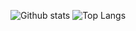 ![Github stats](https://github-readme-stats.vercel.app/api?username=human37&show_icons=true&include_all_commits=true&hide_border=true&line_height=28&count_private=true&theme=dark)
![Top Langs](https://github-readme-stats.vercel.app/api/top-langs/?username=human37&hide=html&langs_count=10&layout=compact&hide_border=true&exclude_repo=xv6-lottery-scheduler&theme=dark)
